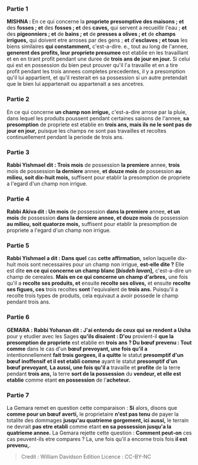 
### Partie 1
<strong>MISHNA : </strong>En ce qui concerne la <b>propriete presomptive des maisons ; et</b> des <b>fosses ; et</b> des <b>fosses ; et</b> des <b>caves,</b> qui servent a recueillir l'eau ; <b>et</b> des <b>pigeonniers ; et</b> de <b>bains ; et</b> de <b>presses a olives ; et</b> de <b>champs irrigues,</b> qui doivent etre arroses par des gens ; <b>et</b> d'<b>esclaves ; et tous</b> les biens similaires <b>qui constamment,</b> c'est-a-dire. e., tout au long de l'annee, <b>generent des profits, leur propriete presumee</b> est etablie en les travaillant et en en tirant profit pendant une duree de <b>trois ans de jour en jour.</b> Si celui qui est en possession du bien peut prouver qu'il l'a travaille et en a tire profit pendant les trois annees completes precedentes, il y a presomption qu'il lui appartient, et qu'il resterait en sa possession si un autre pretendait que le bien lui appartenait ou appartenait a ses ancetres.

### Partie 2
En ce qui concerne <b>un champ non irrigue,</b> c'est-a-dire arrose par la pluie, dans lequel les produits poussent pendant certaines saisons de l'annee, <b>sa presomption</b> de propriete est etablie en <b>trois ans, mais ils ne le sont pas de jour en jour,</b> puisque les champs ne sont pas travailles et recoltes continuellement pendant la periode de trois ans.

### Partie 3
<b>Rabbi Yishmael dit : Trois mois</b> de possession <b>la premiere</b> annee, <b>trois</b> mois de possession <b>la derniere</b> annee, <b>et douze mois</b> de possession <b>au milieu, soit dix-huit mois,</b> suffisent pour etablir la presomption de propriete a l'egard d'un champ non irrigue.

### Partie 4
<b>Rabbi Akiva dit : Un mois</b> de possession <b>dans la premiere</b> annee, <b>et un mois</b> de possession <b>dans la derniere annee, et douze mois</b> de possession <b>au milieu, soit quatorze mois,</b> suffisent pour etablir la presomption de propriete a l'egard d'un champ non irrigue.

### Partie 5
<b>Rabbi Yishmael a dit : Dans quel</b> cas <b>cette affirmation,</b> selon laquelle dix-huit mois sont necessaires pour un champ non irrigue, <b>est-elle dite ?</b> Elle est dite <b>en ce qui concerne un champ blanc [<i>bisdeh lavan</i>],</b> c'est-a-dire un champ de cereales. <b>Mais en ce qui concerne un champ d'arbres,</b> une fois qu'il a <b>recolte ses produits, et</b> ensuite <b>recolte ses olives,</b> et ensuite <b>recolte ses figues, ces</b> trois recoltes <b>sont</b> l'equivalent de <b>trois ans.</b> Puisqu'il a recolte trois types de produits, cela equivaut a avoir possede le champ pendant trois ans.

### Partie 6
<strong>GEMARA :</strong> <b>Rabbi Yohanan dit : J'ai entendu de ceux qui se rendent a Usha</b> pour y etudier avec les Sages <b>qu'ils disaient : D'ou</b> provient-il <b>que la presomption de propriete</b> est etablie en <b>trois ans ? Du bœuf prevenu : Tout comme</b> dans le cas d'un <b>bœuf prevoyant, une fois qu'il a</b> intentionnellement <b>fait trois gorgees, il a quitte</b> le statut <b>presomptif d'un bœuf inoffensif</b> <b>et il est etabli comme</b> ayant le statut <b>presomptif d'un bœuf prevoyant</b>, <b>La aussi, une fois qu'il a</b> travaille et <b>profite</b> de la terre pendant <b>trois ans,</b> la terre <b>sort de la possession</b> du <b>vendeur, et elle est etablie</b> comme etant <b>en possession</b> de l'<b>acheteur. </b>

### Partie 7
La Gemara remet en question cette comparaison : <b>Si</b> alors, disons que <b>comme pour un bœuf averti,</b> le proprietaire <b>n'est pas tenu</b> de payer la totalite des dommages <b>jusqu'au quatrieme gorgement, ici aussi,</b> le terrain ne devrait <b>pas etre etabli</b> comme etant <b>en sa possession jusqu'a la quatrieme annee.</b> La Gemara rejette cette question : <b>Comment peut-on</b> ces cas peuvent-ils etre compares ? La, une fois qu'il a encorne trois</b> fois <b>il est prevenu,</b>.

>Credit : William Davidson Edition
>Licence : CC-BY-NC